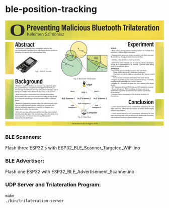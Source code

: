 # ble-position-tracking

<p align="center">
  <img src="./images/cis_433_poster.png" width="700">
</p>

### BLE Scanners: 
Flash three ESP32's with ESP32_BLE_Scanner_Targeted_WiFi.ino 

### BLE Advertiser: 
Flash one ESP32 with ESP32_BLE_Advertisement_Scanner.ino

### UDP Server and Trilateration Program:
```
make
./bin/trilateration-server
```
